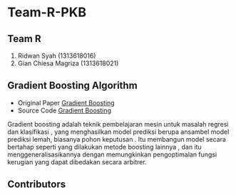 # Team-R-PKB

## Team R
1. Ridwan Syah            (1313618016)
2. Gian Chiesa Magriza    (1313618021)

## Gradient Boosting Algorithm

- Original Paper
[Gradient Boosting](friedman2002.pdf)
- Source Code
[Gradient Boosting](docs/Mock-Up)

Gradient boosting adalah teknik pembelajaran mesin untuk masalah regresi dan klasifikasi , yang menghasilkan model prediksi berupa ansambel model prediksi lemah, biasanya pohon keputusan . Itu membangun model secara bertahap seperti yang dilakukan metode boosting lainnya , dan itu menggeneralisasikannya dengan memungkinkan pengoptimalan fungsi kerugian yang dapat dibedakan secara arbitrer.

## Contributors
